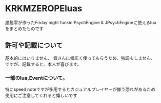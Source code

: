# KRKMZEROPEluas
黒髪零が作ったFriday night funkin PsychEngine &amp; JPsychEngineに使えるluaをまとめたものです


## 許可や記載について
基本的にはいりません、
皆さんに幅広く使ってもらうため、強調もしません、
ですが、記載すると、本人が喜びます。

### 一部のlua,Eventについて。
特にspeed noteですが多用するとカジュアルプレイヤーが嫌う恐れがあるため
使用にご注意してくれると嬉しいです
